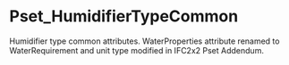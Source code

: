 # Pset_HumidifierTypeCommon

Humidifier type common attributes.
WaterProperties attribute renamed to WaterRequirement and unit type modified in IFC2x2 Pset Addendum.
